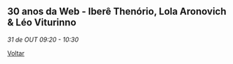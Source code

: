 
## 30 anos da Web -  Iberê Thenório, Lola Aronovich & Léo Viturinno
_31 de OUT 09:20 - 10:30_

[Voltar](/webbr2019)